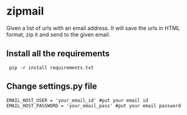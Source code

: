 # zipmail
Given a list of urls with an email  address. It will save the urls in HTML format, zip it and send to the given email.

## Install all the requirements
``` pip -r install requirements.txt```

## Change settings.py file

```
EMAIL_HOST_USER = 'your_email_id' #put your email id
EMAIL_HOST_PASSWORD = 'your_email_pass' #put your email password
```
